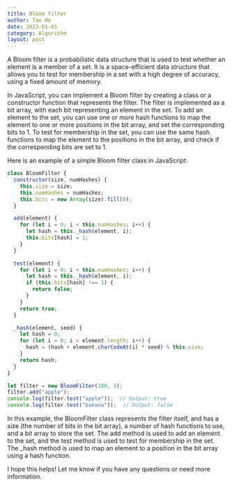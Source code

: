 ```yaml
---
title: Bloom filter
author: Tao He
date: 2023-01-01
category: Algorithm
layout: post
---
```



A Bloom filter is a probabilistic data structure that is used to test whether an element is a member of a set. It is a space-efficient data structure that allows you to test for membership in a set with a high degree of accuracy, using a fixed amount of memory.

In JavaScript, you can implement a Bloom filter by creating a class or a constructor function that represents the filter. The filter is implemented as a bit array, with each bit representing an element in the set. To add an element to the set, you can use one or more hash functions to map the element to one or more positions in the bit array, and set the corresponding bits to 1. To test for membership in the set, you can use the same hash functions to map the element to the positions in the bit array, and check if the corresponding bits are set to 1.

Here is an example of a simple Bloom filter class in JavaScript:

```js
class BloomFilter {
  constructor(size, numHashes) {
    this.size = size;
    this.numHashes = numHashes;
    this.bits = new Array(size).fill(0);
  }

  add(element) {
    for (let i = 0; i < this.numHashes; i++) {
      let hash = this._hash(element, i);
      this.bits[hash] = 1;
    }
  }

  test(element) {
    for (let i = 0; i < this.numHashes; i++) {
      let hash = this._hash(element, i);
      if (this.bits[hash] !== 1) {
        return false;
      }
    }
    return true;
  }

  _hash(element, seed) {
    let hash = 0;
    for (let i = 0; i < element.length; i++) {
      hash = (hash + element.charCodeAt(i) * seed) % this.size;
    }
    return hash;
  }
}

let filter = new BloomFilter(100, 3);
filter.add("apple");
console.log(filter.test("apple"));  // Output: true
console.log(filter.test("banana"));  // Output: false
```

In this example, the BloomFilter class represents the filter itself, and has a size (the number of bits in the bit array), a number of hash functions to use, and a bit array to store the set. The add method is used to add an element to the set, and the test method is used to test for membership in the set. The _hash method is used to map an element to a position in the bit array using a hash function.

I hope this helps! Let me know if you have any questions or need more information.


